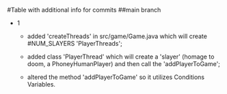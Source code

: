 #Table with additional info for commits
##main branch
- 1
	- added 'createThreads' in src/game/Game.java which will create #NUM_SLAYERS 'PlayerThreads';
	
	- added class 'PlayerThread' which will create a 'slayer' (homage to doom, a PhoneyHumanPlayer) and then call the 'addPlayerToGame';
	
	- altered the method 'addPlayerToGame' so it utilizes Conditions Variables. 